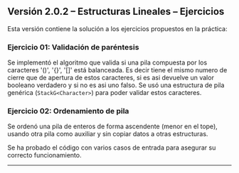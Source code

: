 ## Versión 2.0.2 – Estructuras Lineales – Ejercicios

Esta versión contiene la solución a los ejercicios propuestos en la práctica:

### Ejercicio 01: Validación de paréntesis
Se implementó el algoritmo que valida si una pila compuesta por los caracteres '()', '{}', '[]' está balanceada. Es decir tiene el mismo numero de cierre que de apertura de estos caracteres, si es asi devuelve un valor booleano verdadero y si no es asi uno falso. Se usó una estructura de pila genérica (`StackG<Character>`) para poder validar estos caracteres.

### Ejercicio 02: Ordenamiento de pila
Se ordenó una pila de enteros de forma ascendente (menor en el tope), usando otra pila como auxiliar y sin copiar datos a otras estructuras.

Se ha probado el código con varios casos de entrada para asegurar su correcto funcionamiento.

---

